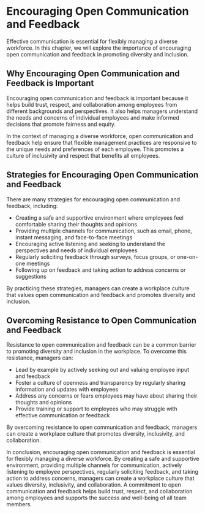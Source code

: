 # Encouraging Open Communication and Feedback

Effective communication is essential for flexibly managing a diverse workforce. In this chapter, we will explore the importance of encouraging open communication and feedback in promoting diversity and inclusion.

Why Encouraging Open Communication and Feedback is Important
------------------------------------------------------------

Encouraging open communication and feedback is important because it helps build trust, respect, and collaboration among employees from different backgrounds and perspectives. It also helps managers understand the needs and concerns of individual employees and make informed decisions that promote fairness and equity.

In the context of managing a diverse workforce, open communication and feedback help ensure that flexible management practices are responsive to the unique needs and preferences of each employee. This promotes a culture of inclusivity and respect that benefits all employees.

Strategies for Encouraging Open Communication and Feedback
----------------------------------------------------------

There are many strategies for encouraging open communication and feedback, including:

* Creating a safe and supportive environment where employees feel comfortable sharing their thoughts and opinions
* Providing multiple channels for communication, such as email, phone, instant messaging, and face-to-face meetings
* Encouraging active listening and seeking to understand the perspectives and needs of individual employees
* Regularly soliciting feedback through surveys, focus groups, or one-on-one meetings
* Following up on feedback and taking action to address concerns or suggestions

By practicing these strategies, managers can create a workplace culture that values open communication and feedback and promotes diversity and inclusion.

Overcoming Resistance to Open Communication and Feedback
--------------------------------------------------------

Resistance to open communication and feedback can be a common barrier to promoting diversity and inclusion in the workplace. To overcome this resistance, managers can:

* Lead by example by actively seeking out and valuing employee input and feedback
* Foster a culture of openness and transparency by regularly sharing information and updates with employees
* Address any concerns or fears employees may have about sharing their thoughts and opinions
* Provide training or support to employees who may struggle with effective communication or feedback

By overcoming resistance to open communication and feedback, managers can create a workplace culture that promotes diversity, inclusivity, and collaboration.

In conclusion, encouraging open communication and feedback is essential for flexibly managing a diverse workforce. By creating a safe and supportive environment, providing multiple channels for communication, actively listening to employee perspectives, regularly soliciting feedback, and taking action to address concerns, managers can create a workplace culture that values diversity, inclusivity, and collaboration. A commitment to open communication and feedback helps build trust, respect, and collaboration among employees and supports the success and well-being of all team members.
